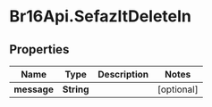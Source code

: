 # Br16Api.SefazItDeleteIn

## Properties
Name | Type | Description | Notes
------------ | ------------- | ------------- | -------------
**message** | **String** |  | [optional] 


